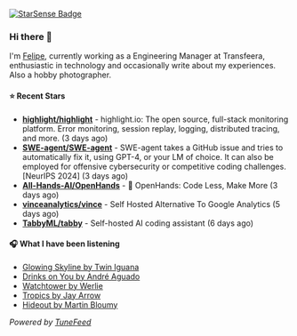 <a href="https://starsense.app/developer-types" target="_blank"><img src="https://starsense.app/api/badge/?user=valtlfelipe" alt="StarSense Badge"></a>

### Hi there 👋

I'm [Felipe](https://felipevm.com), currently working as a Engineering Manager at Transfeera, enthusiastic in technology and occasionally write about my experiences. Also a hobby photographer.

#### ⭐ Recent Stars
- **[highlight/highlight](https://github.com/highlight/highlight)** - highlight.io: The open source, full-stack monitoring platform. Error monitoring, session replay, logging, distributed tracing, and more. (3 days ago)
- **[SWE-agent/SWE-agent](https://github.com/SWE-agent/SWE-agent)** - SWE-agent takes a GitHub issue and tries to automatically fix it, using GPT-4, or your LM of choice. It can also be employed for offensive cybersecurity or competitive coding challenges. [NeurIPS 2024]  (3 days ago)
- **[All-Hands-AI/OpenHands](https://github.com/All-Hands-AI/OpenHands)** - 🙌 OpenHands: Code Less, Make More (3 days ago)
- **[vinceanalytics/vince](https://github.com/vinceanalytics/vince)** - Self Hosted Alternative To Google Analytics (5 days ago)
- **[TabbyML/tabby](https://github.com/TabbyML/tabby)** - Self-hosted AI coding assistant (6 days ago)

#### 🎧 What I have been listening
- [Glowing Skyline by Twin Iguana](https://open.spotify.com/track/3dOJoGoX686rDrFnjiYtqn)
- [Drinks on You by André Aguado](https://open.spotify.com/track/07YhBKi2jQhDp7FhRTlmeD)
- [Watchtower by Werlie](https://open.spotify.com/track/5cwjq1HlJEwOMOxFr8bPpT)
- [Tropics by Jay Arrow](https://open.spotify.com/track/5Q76GfbKmkLoJuXMbdMrbX)
- [Hideout by Martin Bloumy](https://open.spotify.com/track/3FHwRoXwNekPQ1tek89VxL)

_Powered by [TuneFeed](https://tunefeed.app?ref=github.com)_


